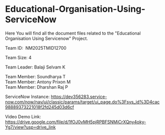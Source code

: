 # Educational-Organisation-Using-ServiceNow

Here You will find all the document files related to the "Educational Organisation Using Servicenow" Project.

Team ID:  NM2025TMID12700

Team Size: 4

Team Leader: Balaji Selvam K

Team Member: Soundharya T <br>
Team Member: Antony Prixon M <br>
Team Member: Dharshan Raj P<br>

ServiceNow Instance: 
https://dev356283.service-now.com/now/nav/ui/classic/params/target/ui_page.do%3Fsys_id%3D4cac98889373221018f2fd245d03d6cf

Video Demo Link: https://drive.google.com/file/d/1fOJ0vMH5pjRPBFSNMiCrXQny4oky-Yg7/view?usp=drive_link
